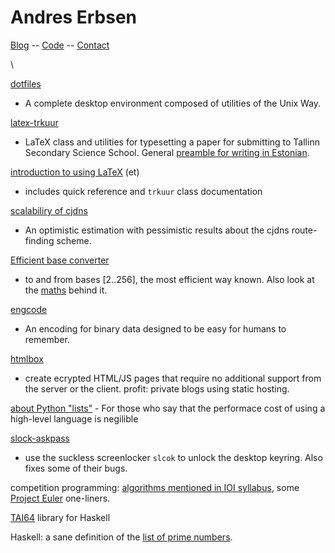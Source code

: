 <meta http-equiv="Content-Type" content="text/html;charset=UTF-8">
<meta name="robots" content="noindex,follow" />

# Andres Erbsen

[Blog](/blog/) -- [Code](https://github.com/andres-erbsen?tab=repositories) -- [Contact](/contact.txt)

\

[dotfiles](https://github.com/andres-erbsen/cogs)
 - A complete desktop environment composed of utilities of the Unix Way.

[latex-trkuur](https://github.com/andres-erbsen/trkuur)
 - LaTeX class and utilities for typesetting a paper for submitting to Tallinn Secondary Science School. General [preamble for writing in Estonian](https://gist.github.com/1993327).

[introduction to using LaTeX](https://128.titanpad.com/latex) (et)
 - includes quick reference and `trkuur` class documentation

[scalabiliry of cjdns](https://github.com/andres-erbsen/cjdns-estimate)
 - An optimistic estimation with pessimistic results about the cjdns route-finding scheme.

[Efficient base converter](https://github.com/andres-erbsen/baseconvert)
 - to and from bases $[2..256]$, the most efficient way known. Also look at the [maths](./ambn/) behind it.

[engcode](https://github.com/andres-erbsen/engcode)
 - An encoding for binary data designed to be easy for humans to remember.

[htmlbox](https://github.com/andres-erbsen/htmlbox)
 - create ecrypted HTML/JS pages that require no additional support from the server or the client. profit: private blogs using static hosting.

[about Python "lists"](https://github.com/andres-erbsen/pylist) - For those who say that the performace cost of using a high-level language is negilible

[slock-askpass](https://github.com/andres-erbsen/slock/)
 - use the suckless screenlocker `slcok` to unlock the desktop keyring. Also fixes some of their bugs.

competition programming: [algorithms mentioned in IOI syllabus](https://github.com/andres-erbsen/ioisyl), some [Project Euler](https://github.com/andres-erbsen/projecteuler) one-liners.

[TAI64](https://github.com/andres-erbsen/tai64hs) library for Haskell

Haskell: a sane definition of the [list of prime numbers](https://github.com/andres-erbsen/projecteuler/blob/master/Primes.hs).
